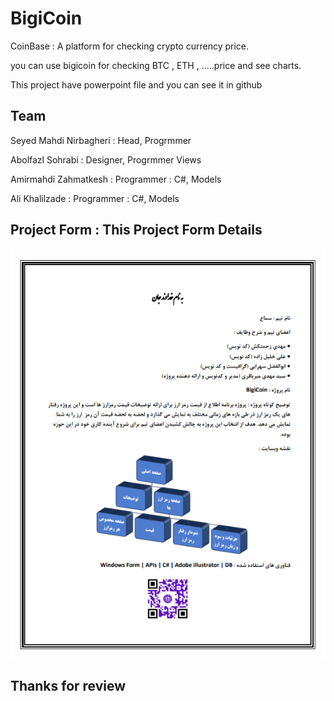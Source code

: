 # BigiCoin
CoinBase : A platform for checking crypto currency price.

you can use bigicoin for checking BTC , ETH , .....price and see charts.

This project have powerpoint file and you can see it in github
## Team 
Seyed Mahdi Nirbagheri : Head, Progrmmer 

Abolfazl Sohrabi : Designer, Progrmmer Views

Amirmahdi Zahmatkesh : Programmer : C#, Models

Ali Khalilzade : Programmer : C#, Models

## Project Form : This Project Form Details
![alt text](https://github.com/mahdimirbagheri/BigiCoin/blob/main/Coin.png?raw=true)
## Thanks for review
